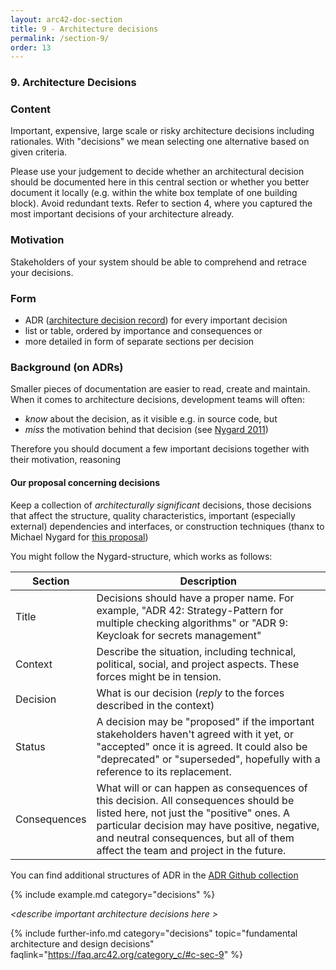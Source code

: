 ```yaml
---
layout: arc42-doc-section
title: 9 - Architecture decisions
permalink: /section-9/
order: 13
---
```


### 9. Architecture Decisions

<div class="arc42-help" markdown="1">


### Content
Important, expensive, large scale or risky architecture decisions including rationales. With "decisions" we mean selecting one alternative based on given criteria.

Please use your judgement to decide whether an architectural decision should be documented here in this central section or whether you better document it locally (e.g. within the white box template of one building block). Avoid redundant texts. Refer to section 4, where you captured the most important decisions of your architecture already.

### Motivation
Stakeholders of your system should be able to comprehend and retrace your decisions.

### Form

* ADR ([architecture decision record](https://thinkrelevance.com/blog/2011/11/15/documenting-architecture-decisions)) for every important decision
* list or table, ordered by importance and consequences or
* more detailed in form of separate sections per decision

### Background (on ADRs)
Smaller pieces of documentation are easier to read, create and maintain.
When it comes to architecture decisions, development teams will often:

*  _know_ about the decision, as it visible e.g. in source code, but
*  _miss_ the motivation behind that decision (see [Nygard 2011](https://cognitect.com/blog/2011/11/15/documenting-architecture-decisions))

Therefore you should document a few important decisions together with their motivation, reasoning

#### Our proposal concerning decisions
Keep a collection of _architecturally significant_ decisions,
those decisions that affect the structure, quality characteristics, important (especially external) dependencies and interfaces, or construction techniques (thanx to Michael Nygard for [this proposal](https://cognitect.com/blog/2011/11/15/documenting-architecture-decisions))

You might follow the Nygard-structure, which works as follows:

| Section | Description |
| --------| ------------|
| Title   | Decisions should have a proper name.  For example, "ADR 42: Strategy-Pattern for multiple checking algorithms" or "ADR 9: Keycloak for secrets management" |
| Context | Describe the situation, including technical, political, social, and project aspects. These forces might be in tension. |
| Decision | What is our decision (_reply_ to the forces described in the context) |
| Status   | A decision may be "proposed" if the important stakeholders haven't agreed with it yet, or "accepted" once it is agreed. It could also be "deprecated" or "superseded", hopefully with a reference to its replacement. |
| Consequences |What will or can happen as consequences of this decision. All consequences should be listed here, not just the "positive" ones. A particular decision may have positive, negative, and neutral consequences, but all of them affect the team and project in the future. |

You can find additional structures of ADR in the [ADR Github collection](https://adr.github.io/)

<!-- collect all examples that are releated to this section of arc42 -->
{% include example.md category="decisions" %}

</div>

_&lt;describe important architecture decisions here >_


{% include further-info.md
   category="decisions"
   topic="fundamental architecture and design decisions"
   faqlink="https://faq.arc42.org/category_c/#c-sec-9" %}
